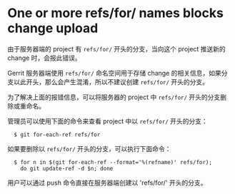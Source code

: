 # One or more refs/for/ names blocks change upload

由于服务器端的 project 有 `refs/for/` 开头的分支，当向这个 project 推送新的 change 时，会报此错误。

Gerrit 服务器端使用 `refs/for/` 命名空间用于存储 change 的相关信息，如果分支以此开头，那么会产生混淆，所以不建议创建 `refs/for/` 开头的分支。

为了解决上面的报错信息，可以将服务器的 project 中 `refs/for/` 开头的分支删除或重命名。

管理员可以使用下面的命令来查看 project 中以 `refs/for/` 开头的分支：

```
  $ git for-each-ref refs/for
```

如果要删除以  `refs/for/`  开头的分支，可以执行下面命令：

```
  $ for n in $(git for-each-ref --format='%(refname)' refs/for);
    do git update-ref -d $n; done
```

用户可以通过 push 命令直接在服务器端创建以 'refs/for/' 开头的分支。


